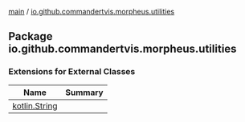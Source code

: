 [main](../index.md) / [io.github.commandertvis.morpheus.utilities](./index.md)

## Package io.github.commandertvis.morpheus.utilities

### Extensions for External Classes

| Name | Summary |
|---|---|
| [kotlin.String](kotlin.-string/index.md) |  |
